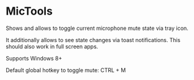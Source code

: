 # MicTools

Shows and allows to toggle current microphone mute state via tray icon.

It additionally allows to see state changes via toast notifications.
This should also work in full screen apps.

Supports Windows 8+

Default global hotkey to toggle mute: CTRL + M
